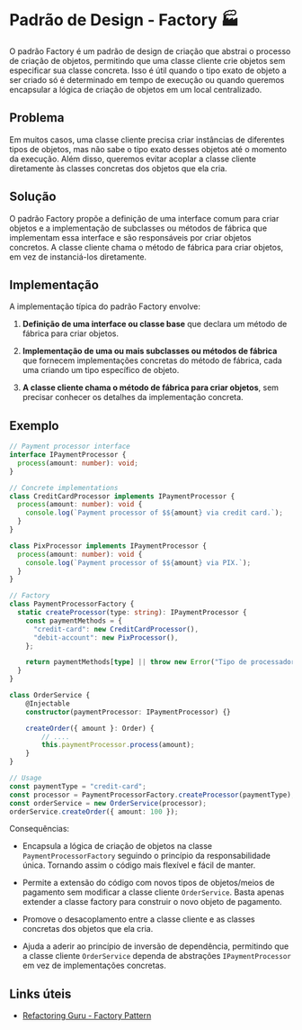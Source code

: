 # Padrão de Design - Factory 🏭

O padrão Factory é um padrão de design de criação que abstrai o processo de criação de objetos, permitindo que uma classe cliente crie objetos sem especificar sua classe concreta. Isso é útil quando o tipo exato de objeto a ser criado só é determinado em tempo de execução ou quando queremos encapsular a lógica de criação de objetos em um local centralizado.

## Problema

Em muitos casos, uma classe cliente precisa criar instâncias de diferentes tipos de objetos, mas não sabe o tipo exato desses objetos até o momento da execução. Além disso, queremos evitar acoplar a classe cliente diretamente às classes concretas dos objetos que ela cria.

## Solução

O padrão Factory propõe a definição de uma interface comum para criar objetos e a implementação de subclasses ou métodos de fábrica que implementam essa interface e são responsáveis por criar objetos concretos. A classe cliente chama o método de fábrica para criar objetos, em vez de instanciá-los diretamente.

## Implementação

A implementação típica do padrão Factory envolve:

1. **Definição de uma interface ou classe base** que declara um método de fábrica para criar objetos.

2. **Implementação de uma ou mais subclasses ou métodos de fábrica** que fornecem implementações concretas do método de fábrica, cada uma criando um tipo específico de objeto.

3. **A classe cliente chama o método de fábrica para criar objetos**, sem precisar conhecer os detalhes da implementação concreta.

## Exemplo

```typescript
// Payment processor interface
interface IPaymentProcessor {
  process(amount: number): void;
}

// Concrete implementations
class CreditCardProcessor implements IPaymentProcessor {
  process(amount: number): void {
    console.log(`Payment processor of $${amount} via credit card.`);
  }
}

class PixProcessor implements IPaymentProcessor {
  process(amount: number): void {
    console.log(`Payment processor of $${amount} via PIX.`);
  }
}

// Factory
class PaymentProcessorFactory {
  static createProcessor(type: string): IPaymentProcessor {
    const paymentMethods = {
      "credit-card": new CreditCardProcessor(),
      "debit-account": new PixProcessor(),
    };

    return paymentMethods[type] || throw new Error("Tipo de processador de pagamento não suportado.");
  }
}

class OrderService {
    @Injectable
    constructor(paymentProcessor: IPaymentProcessor) {}

    createOrder({ amount }: Order) {
        // ....
        this.paymentProcessor.process(amount);
    }
}

// Usage
const paymentType = "credit-card";
const processor = PaymentProcessorFactory.createProcessor(paymentType);
const orderService = new OrderService(processor);
orderService.createOrder({ amount: 100 });
```

Consequências:

- Encapsula a lógica de criação de objetos na classe `PaymentProcessorFactory` seguindo o princípio da responsabilidade única. Tornando assim o código mais flexível e fácil de manter.

- Permite a extensão do código com novos tipos de objetos/meios de pagamento sem modificar a classe cliente `OrderService`. Basta apenas extender a classe factory para construir o novo objeto de pagamento.

- Promove o desacoplamento entre a classe cliente e as classes concretas dos objetos que ela cria.

- Ajuda a aderir ao princípio de inversão de dependência, permitindo que a classe cliente `OrderService` dependa de abstrações `IPaymentProcessor` em vez de implementações concretas.

## Links úteis

- [Refactoring Guru - Factory Pattern](https://refactoring.guru/pt-br/design-patterns/factory-method/typescript/example)
